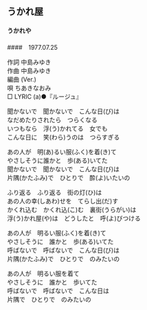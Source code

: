 ## うかれ屋
#### うかれや
####　1977.07.25


作詞     中島みゆき  
作曲     中島みゆき  
編曲 (Ver.)  
唄     ちあきなおみ  
□ LYRIC (a)●『ルージュ』　　
   
  
聞かないで　聞かないで　こんな日(び)は  
なだめたりされたら　つらくなる  
いつもなら　浮(う)かれてる　女でも  
こんな日に　笑(わら)うのは　つらすぎる  
  
あの人が　明(あ)るい服(ふく)を着(き)て  
やさしそうに誰かと　歩(ある)いてた  
聞かないで　聞かないで　こんな日(び)は  
片隅(かたふみ)で　ひとりで　酔(よ)いたいの  
  
ふり返る　ふり返る　街の灯(ひ)は  
あの人の幸(しあわ)せを　てらし出(だ)す  
かくれ込む　かくれ込(こ)む　裏街(うらがい)は  
浮(う)かれ屋(や)は　どうしたと　呼(よ)びつける  
  
あの人が　明るい服(ふく)を着(き)て  
やさしそうに　誰かと　歩(ある)いてた  
呼ばないで　呼ばないで　こんな日(び)は  
片隅(かたふみ)で　ひとりで　のみたいの  
  
あの人が　明るい服を着て  
やさしそうに　誰かと　歩いてた  
呼ばないで　呼ばないで　こんな日は  
片隅で　ひとりで　のみたいの  
